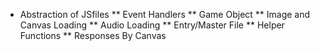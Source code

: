 * Abstraction of JSfiles
** Event Handlers
** Game Object
** Image and Canvas Loading
** Audio Loading
** Entry/Master File
** Helper Functions
** Responses By Canvas
